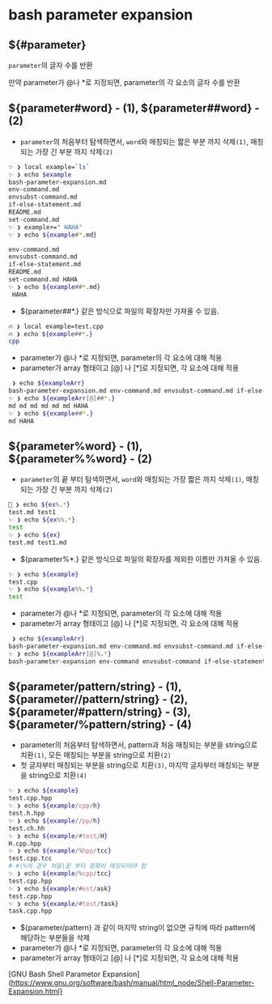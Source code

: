 # bash parameter expansion

## ${#parameter}

`parameter`의 글자 수를 반환

만약 parameter가 @나 \*로 지정되면, parameter의 각 요소의 글자 수를 반환

## ${parameter#word} - (1), ${parameter##word} - (2)

- `parameter`의 처음부터 탐색하면서, `word`와 매칭되는 짧은 부분 까지 삭제`(1)`, 매칭되는 가장 긴 부분 까지 삭제`(2)`

```bash
✨ ❯ local example=`ls`
✨ ❯ echo $example
bash-parameter-expansion.md
env-command.md
envsubst-command.md
if-else-statement.md
README.md
set-command.md
✨ ❯ example+=" HAHA"
✨ ❯ echo ${example#*.md}

env-command.md
envsubst-command.md
if-else-statement.md
README.md
set-command.md HAHA
✨ ❯ echo ${example##*.md}
 HAHA
```

- ${parameter##\*.} 같은 방식으로 파일의 확장자만 가져올 수 있음.

```bash
🔥 ❯ local example=test.cpp
🔥 ❯ echo ${example##*.}
cpp
```

- parameter가 @나 \*로 지정되면, parameter의 각 요소에 대해 적용
- parameter가 array 형태이고 [@] 나 [*]로 지정되면, 각 요소에 대해 적용

```bash
 ❯ echo ${exampleArr}
bash-parameter-expansion.md env-command.md envsubst-command.md if-else-statement.md README.md set-command.md HAHA
✨ ❯ echo ${exampleArr[@]##*.}
md md md md md md HAHA
✨ ❯ echo ${example##*.}
md HAHA
```

## ${parameter%word} - (1), ${parameter%%word} - (2)

- `parameter`의 끝 부터 탐색하면서, `word`와 매칭되는 가장 짧은 까지 삭제`(1)`, 매칭되는 가장 긴 부분 까지 삭제`(2)`

```bash
🤷 ❯ echo ${ex%.*}
test.md test1
✨ ❯ echo ${ex%%.*}
test
✨ ❯ echo ${ex}
test.md test1.md
```

- ${parameter%\*.} 같은 방식으로 파일의 확장자를 제외한 이름만 가져올 수 있음.

```bash
✨ ❯ echo ${example}
test.cpp
✨ ❯ echo ${example%%.*}
test
```

- parameter가 @나 \*로 지정되면, parameter의 각 요소에 대해 적용
- parameter가 array 형태이고 [@] 나 [*]로 지정되면, 각 요소에 대해 적용

```bash
 ❯ echo ${exampleArr}
bash-parameter-expansion.md env-command.md envsubst-command.md if-else-statement.md README.md set-command.md HAHA
✨ ❯ echo ${exampleArr[@]%.*}
bash-parameter-expansion env-command envsubst-command if-else-statement README set-command HAHA
```

## ${parameter/pattern/string} - (1), ${parameter//pattern/string} - (2), ${parameter/#pattern/string} - (3), ${parameter/%pattern/string} - (4)

- parameter의 처음부터 탐색하면서, pattern과 처음 매칭되는 부분을 string으로 치환`(1)`, 모든 매칭되는 부분을 string으로 치환`(2)`
- 첫 글자부터 매칭되는 부분을 string으로 치환`(3)`, 마지막 글자부터 매칭되는 부분을 string으로 치환`(4)`

```bash
✨ ❯ echo ${example}
test.cpp.hpp
✨ ❯ echo ${example/cpp/h}
test.h.hpp
✨ ❯ echo ${example//pp/h}
test.ch.hh
✨ ❯ echo ${example/#test/H}
H.cpp.hpp
✨ ❯ echo ${example/%hpp/tcc}
test.cpp.tcc
# #|%의 경우 처음|끝 부터 정확히 매칭되어야 함
✨ ❯ echo ${example/%cpp/tcc}
test.cpp.hpp
✨ ❯ echo ${example/#est/ask}
test.cpp.hpp
✨ ❯ echo ${example/#test/task}
task.cpp.hpp
```

- ${parameter/pattern} 과 같이 마지막 string이 없으면 규칙에 따라 pattern에 해당하는 부분들을 삭제
- parameter가 @나 \*로 지정되면, parameter의 각 요소에 대해 적용
- parameter가 array 형태이고 [@] 나 [*]로 지정되면, 각 요소에 대해 적용

[GNU Bash Shell Parametor Expansion](https://www.gnu.org/software/bash/manual/html_node/Shell-Parameter-Expansion.html}
